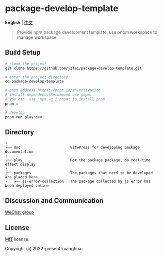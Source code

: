 # package-develop-template

**English** | [中文](./README-zh_CN.md)



> Provide npm package development template, use pnpm workspace to manage workspace


## Build Setup

```bash
# clone the project
git clone https://github.com/jzfai/package-develop-template.git

# enter the project directory
cd package-develop-template

# pnpm address https://pnpm.io/zh/motivation
# install dependency(Recommend use pnpm)
# you can  use "npm -g i pnpm" to install pnpm 
pnpm i

# develop
pnpm run play:dev
```
## Directory

```tree
├
├── doc                       vitePress for developing package documentation
├
├── play                      For the package package, do real-time effect display
├
├── packages                  The packages that need to be developed are placed here
├   ├── js-error-collection   The package collected by js error has been deployed online

```


## Discussion and Communication
[WeChat group](http://8.135.1.141/file/images/wx-groud.png)

## License

[MIT](https://github.com/jzfai/micro-frontend-template/blob/master/LICENSE) license.

Copyright (c) 2022-present  kuanghua